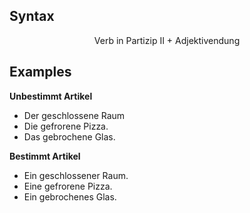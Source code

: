   
## Syntax

$$
\text{Verb in Partizip II +  Adjektivendung}
$$


## Examples
**Unbestimmt Artikel**
- Der geschlossene Raum 
- Die gefrorene Pizza. 
- Das gebrochene Glas.

**Bestimmt Artikel**
- Ein geschlossener Raum.
- Eine gefrorene Pizza.
- Ein gebrochenes Glas.



